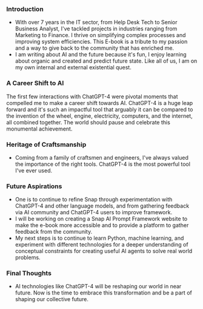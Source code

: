 ### Introduction
- With over 7 years in the IT sector, from Help Desk Tech to Senior Business Analyst, I've tackled projects in industries ranging from Marketing to Finance. I thrive on simplifying complex processes and improving system efficiencies. This E-book is a tribute to my passion and a way to give back to the community that has enriched me.
- I am writing about AI and the future because it's fun, I enjoy learning about organic and created and predict future state. Like all of us, I am on my own internal and external existential quest. 

### A Career Shift to AI
The first few interactions with ChatGPT-4 were pivotal moments that compelled me to make a career shift towards AI. ChatGPT-4 is a huge leap forward and it's such an impactful tool that arguably it can be compared to the invention of the wheel, engine, electricity, computers, and the internet, all combined together. The world should pause and celebrate this monumental achievement.

### Heritage of Craftsmanship
- Coming from a family of craftsmen and engineers, I've always valued the importance of the right tools. ChatGPT-4 is the most powerful tool I've ever used. 

### Future Aspirations
- One is to continue to refine Snap through experimentation with ChatGPT-4 and other language models, and from gathering feedback via AI community and ChatGPT-4 users to improve framework. 
- I will be working on creating a Snap AI Prompt Framework website to make the e-book more accessible and to provide a platform to gather feedback from the community. 
- My next steps is to continue to learn Python, machine learning, and experiment with different technologies for a deeper understanding of conceptual constraints for creating useful AI agents to solve real world problems.

### Final Thoughts
- AI technologies like ChatGPT-4 will be reshaping our world in near future. Now is the time to embrace this transformation and be a part of shaping our collective future. 